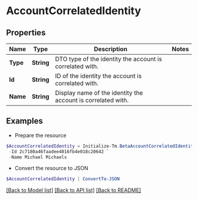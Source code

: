# AccountCorrelatedIdentity
## Properties

Name | Type | Description | Notes
------------ | ------------- | ------------- | -------------
**Type** | **String** | DTO type of the identity the account is correlated with. | 
**Id** | **String** | ID of the identity the account is correlated with. | 
**Name** | **String** | Display name of the identity the account is correlated with. | 

## Examples

- Prepare the resource
```powershell
$AccountCorrelatedIdentity = Initialize-Tm.BetaAccountCorrelatedIdentity  -Type IDENTITY `
 -Id 2c7180a46faadee4016fb4e018c20642 `
 -Name Michael Michaels
```

- Convert the resource to JSON
```powershell
$AccountCorrelatedIdentity | ConvertTo-JSON
```

[[Back to Model list]](../README.md#documentation-for-models) [[Back to API list]](../README.md#documentation-for-api-endpoints) [[Back to README]](../README.md)

